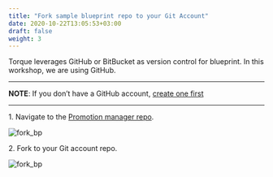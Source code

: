 ```yaml
---
title: "Fork sample blueprint repo to your Git Account" 
date: 2020-10-22T13:05:53+03:00
draft: false
weight: 3
---
```


Torque leverages GitHub or BitBucket as version control for blueprint. In this workshop, we are using GitHub.

---
**NOTE**: If you don’t have a GitHub account, [create one first](https://github.com/)

---

1\. Navigate to the [Promotion manager repo](https://github.com/QualiSystemsLab/aws-workshop-torque).

![fork_bp](/images/module1/fork_bp.png)

2\. Fork to your Git account repo.

![fork_bp](/images/module1/ready_to_link.png)

